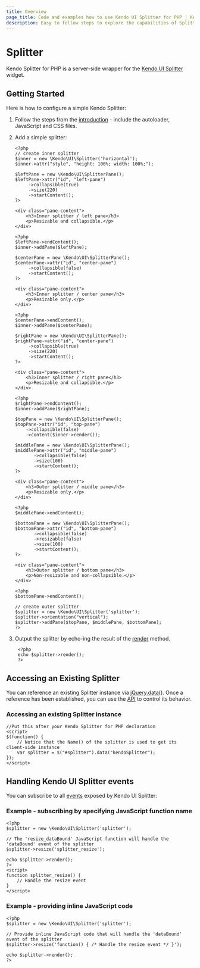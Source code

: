 ```yaml
---
title: Overview
page_title: Code and examples how to use Kendo UI Splitter for PHP | Kendo UI documentation
description: Easy to follow steps to explore the capabilities of Splitter class for Kendo UI Splitter for PHP.
---
```


# Splitter

Kendo Splitter for PHP is a server-side wrapper for the [Kendo UI Splitter](/api/web/splitter) widget.

## Getting Started

Here is how to configure a simple Kendo Splitter:

1.  Follow the steps from the [introduction](/using-kendo-with/php/introduction) - include the autoloader, JavaScript and CSS files.
1.  Add a simple splitter:
    
		<?php
		// create inner splitter
		$inner = new \Kendo\UI\Splitter('horizontal');
		$inner->attr("style", "height: 100%; width: 100%;");
		
		$leftPane = new \Kendo\UI\SplitterPane();
		$leftPane->attr("id", "left-pane")
		     ->collapsible(true)
		     ->size(220)
		     ->startContent();
		?>

		<div class="pane-content">
			<h3>Inner splitter / left pane</h3>
			<p>Resizable and collapsible.</p>
		</div>

		<?php
		$leftPane->endContent();
		$inner->addPane($leftPane);
		
		$centerPane = new \Kendo\UI\SplitterPane();
		$centerPane->attr("id", "center-pane")
		     ->collapsible(false)
		     ->startContent();
		?>

		<div class="pane-content">
			<h3>Inner splitter / center pane</h3>
			<p>Resizable only.</p>
		</div>

		<?php
		$centerPane->endContent();
		$inner->addPane($centerPane);
		
		$rightPane = new \Kendo\UI\SplitterPane();
		$rightPane->attr("id", "center-pane")
		     ->collapsible(true)
		     ->size(220)
		     ->startContent();
		?>

		<div class="pane-content">
			<h3>Inner splitter / right pane</h3>
			<p>Resizable and collapsible.</p>
		</div>

		<?php
		$rightPane->endContent();
		$inner->addPane($rightPane);					
		
		$topPane = new \Kendo\UI\SplitterPane();
		$topPane->attr("id", "top-pane")
		    ->collapsible(false)
		    ->content($inner->render());
		
		$middlePane = new \Kendo\UI\SplitterPane();
		$middlePane->attr("id", "middle-pane")
		       ->collapsible(false)
		       ->size(100)
		       ->startContent();
		?>

		<div class="pane-content">
			<h3>Outer splitter / middle pane</h3>
			<p>Resizable only.</p>
		</div>

		<?php
		$middlePane->endContent();
		
		$bottomPane = new \Kendo\UI\SplitterPane();
		$bottomPane->attr("id", "bottom-pane")
		       ->collapsible(false)
		       ->resizable(false)
		       ->size(100)
		       ->startContent();
		?>

		<div class="pane-content">
			<h3>Outer splitter / bottom pane</h3>
			<p>Non-resizable and non-collapsible.</p>
		</div>

		<?php
		$bottomPane->endContent();
		
		// create outer splitter
		$splitter = new \Kendo\UI\Splitter('splitter');
		$splitter->orientation("vertical");
		$splitter->addPane($topPane, $middlePane, $bottomPane);
		?>

1. Output the splitter by echo-ing the result of the [render](/api/wrappers/php/Kendo/UI/Widget#render) method.

        <?php
        echo $splitter->render();
        ?>

## Accessing an Existing Splitter

You can reference an existing Splitter instance via [jQuery.data()](http://api.jquery.com/jQuery.data/).
Once a reference has been established, you can use the [API](/api/web/splitter#methods) to control its behavior.


### Accessing an existing Splitter instance

    //Put this after your Kendo Splitter for PHP declaration
    <script>
    $(function() {
        // Notice that the Name() of the splitter is used to get its client-side instance
        var splitter = $("#splitter").data("kendoSplitter");
    });
    </script>


## Handling Kendo UI Splitter events

You can subscribe to all [events](/api/web/splitter#events) exposed by Kendo UI Splitter:


### Example - subscribing by specifying JavaScript function name

    <?php
    $splitter = new \Kendo\UI\Splitter('splitter');

    // The 'resize_dataBound' JavaScript function will handle the 'dataBound' event of the splitter
    $splitter->resize('splitter_resize');

    echo $splitter->render();
    ?>
    <script>
    function splitter_resize() {
        // Handle the resize event
    }
    </script>

### Example - providing inline JavaScript code

    <?php
    $splitter = new \Kendo\UI\Splitter('splitter');

    // Provide inline JavaScript code that will handle the 'dataBound' event of the splitter
    $splitter->resize('function() { /* Handle the resize event */ }');

    echo $splitter->render();
    ?>

